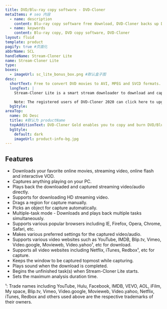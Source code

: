 ```yaml
---
title: DVD/Blu-ray copy software - DVD-Cloner 
metaItems: # seo 内容
  - name: description
    content: Blu-ray copy software free download, DVD-Cloner backs up DVD/Blu-ray movies easily, perfect 1:1 DVD Copy
  - name: keywords
    content: Blu-ray copy, DVD copy software, DVD-Cloner
layout: fluid
template: product
pagify: true #页面化
abbrName: SCL
handleName: Stream-Cloner Lite
name: Stream-Cloner Lite
type: 
boxes:
  - imageUrl: sc_lite_bonus_box.png #默认盒子图
desc:
  shortText: Free to convert DVD movies to AVI, MPEG and SVCD formats.
  longText: |
    Stream-Cloner Lite is a smart stream downloader to download and capture streaming video/audio from the Internet. With Stream-Cloner Lite, you can save and play back the downloaded and captured streaming video/audio directly on your PC. It enables you to download and play back multiple tasks at one time and adjust the parameters of the downloaded or captured movies. Now let's take this valuable opportunity to get Stream-Cloner Lite worth $39.99 for free!

    Note: The registered users of DVD-Cloner 2020 can click here to upgrade Stream-Cloner Lite to Stream-Cloner with only $14.99, to download online videos from all video and video-sharing websites as well as enjoy the video conversion function!
  bgStyle: 
areaTop:
  name: DG Desc
  title: #默认为 productName
  topAdditionText: DVD-Cloner Gold enables you to copy and burn DVD/Blu-ray movies with ease.
  bgStyle: 
    default: dark
    imageUrl: product-info-bg.jpg       
---
```


## Features

*   Downloads your favorite online movies, streaming video, online flash and interactive VOD.
*   Captures anything playing on your PC.
*   Plays back the downloaded and captured streaming video/audio directly.
*   Supports for downloading HD streaming video.
*   Drags a region for capture manually.
*   Picks an object for capture automatically.
*   Multiple-task mode - Downloads and plays back multiple tasks simultaneously.
*   Supports various popular browsers including IE, Firefox, Opera, Chrome, Safari, etc.
*   Makes various preferred settings for the captured video/audio.
*   Supports various video websites such as YouTube, IMDB, Blip.tv, Vimeo, Video.google, Movieweb, Video.yahoo¹, etc for download.
*   Supports all video websites including Netflix, iTunes, Redbox¹, etc for capture.
*   Keeps the window to be captured topmost while capturing.
*   Plays sound when the download is completed.
*   Begins the unfinished task(s) when Stream-Cloner Lite starts.
*   Sets the maximum analysis duration time. 

¹: Trade names including YouTube, Hulu, Facebook, IMDB, VEVO, AOL, iFilm, My space, Blip.tv, Vimeo, Video.google, Movieweb, Video.yahoo, Netflix, iTunes, Redbox and others used above are the respective trademarks of their owners.